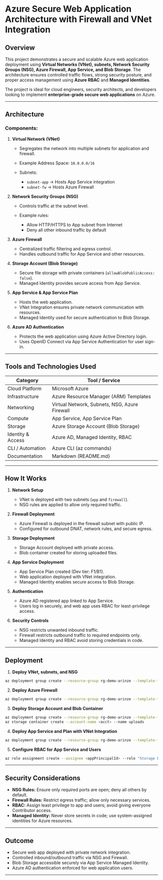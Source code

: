 # Azure Secure Web Application Architecture with Firewall and VNet Integration

## Overview

This project demonstrates a secure and scalable Azure web application deployment using **Virtual Networks (VNet), subnets, Network Security Groups (NSG), Azure Firewall, App Service, and Blob Storage**. The architecture ensures controlled traffic flows, strong security posture, and proper access management using **Azure RBAC** and **Managed Identities**.

The project is ideal for cloud engineers, security architects, and developers looking to implement **enterprise-grade secure web applications** on Azure.

---

## Architecture

### Components:

1. **Virtual Network (VNet)**

   * Segregates the network into multiple subnets for application and firewall.
   * Example Address Space: `10.0.0.0/16`
   * Subnets:

     * `subnet-app` → Hosts App Service integration
     * `subnet-fw` → Hosts Azure Firewall

2. **Network Security Groups (NSG)**

   * Controls traffic at the subnet level.
   * Example rules:

     * Allow HTTP/HTTPS to App subnet from Internet
     * Deny all other inbound traffic by default

3. **Azure Firewall**

   * Centralized traffic filtering and egress control.
   * Handles outbound traffic for App Service and other resources.

4. **Storage Account (Blob Storage)**

   * Secure file storage with private containers (`allowBlobPublicAccess: false`).
   * Managed Identity provides secure access from App Service.

5. **App Service & App Service Plan**

   * Hosts the web application.
   * VNet Integration ensures private network communication with resources.
   * Managed Identity used for secure authentication to Blob Storage.

6. **Azure AD Authentication**

   * Protects the web application using Azure Active Directory login.
   * Uses OpenID Connect via App Service Authentication for user sign-in.

---

## Tools and Technologies Used

| Category          | Tool / Service                                |
| ----------------- | --------------------------------------------- |
| Cloud Platform    | Microsoft Azure                               |
| Infrastructure    | Azure Resource Manager (ARM) Templates        |
| Networking        | Virtual Network, Subnets, NSG, Azure Firewall |
| Compute           | App Service, App Service Plan                 |
| Storage           | Azure Storage Account (Blob Storage)          |
| Identity & Access | Azure AD, Managed Identity, RBAC              |
| CLI / Automation  | Azure CLI (az commands)                       |
| Documentation     | Markdown (README.md)                          |

---

## How It Works

1. **Network Setup**

   * VNet is deployed with two subnets (`app` and `firewall`).
   * NSG rules are applied to allow only required traffic.

2. **Firewall Deployment**

   * Azure Firewall is deployed in the firewall subnet with public IP.
   * Configured for outbound DNAT, network rules, and secure egress.

3. **Storage Deployment**

   * Storage Account deployed with private access.
   * Blob container created for storing uploaded files.

4. **App Service Deployment**

   * App Service Plan created (Dev tier: F1/B1).
   * Web application deployed with VNet integration.
   * Managed Identity enables secure access to Blob Storage.

5. **Authentication**

   * Azure AD registered app linked to App Service.
   * Users log in securely, and web app uses RBAC for least-privilege access.

6. **Security Controls**

   * NSG restricts unwanted inbound traffic.
   * Firewall restricts outbound traffic to required endpoints only.
   * Managed Identity and RBAC avoid storing credentials in code.

---

## Deployment

1. **Deploy VNet, subnets, and NSG**

```bash
az deployment group create --resource-group rg-demo-arinze --template-file arm-templates/vnet.json --parameters @arm-templates/vnet.parameters.json
```

2. **Deploy Azure Firewall**

```bash
az deployment group create --resource-group rg-demo-arinze --template-file arm-templates/firewall.json --parameters @arm-templates/firewall.parameters.json
```

3. **Deploy Storage Account and Blob Container**

```bash
az deployment group create --resource-group rg-demo-arinze --template-file arm-templates/storage.json --parameters @arm-templates/storage.parameters.json
az storage container create --account-name <acct> --name uploads
```

4. **Deploy App Service and Plan with VNet Integration**

```bash
az deployment group create --resource-group rg-demo-arinze --template-file arm-templates/appservice.json --parameters @arm-templates/appservice.parameters.json
```

5. **Configure RBAC for App Service and Users**

```bash
az role assignment create --assignee <appPrincipalId> --role "Storage Blob Data Contributor" --scope /subscriptions/<sub>/resourceGroups/rg-demo-arinze/providers/Microsoft.Storage/storageAccounts/<acct>
```

---

## Security Considerations

* **NSG Rules:** Ensure only required ports are open; deny all others by default.
* **Firewall Rules:** Restrict egress traffic; allow only necessary services.
* **RBAC:** Assign least privilege to app and users; avoid giving everyone Contributor access.
* **Managed Identity:** Never store secrets in code; use system-assigned identities for Azure resources.

---

## Outcome

* Secure web app deployed with private network integration.
* Controlled inbound/outbound traffic via NSG and Firewall.
* Blob Storage accessible securely via App Service Managed Identity.
* Azure AD authentication enforced for web application users.

---
